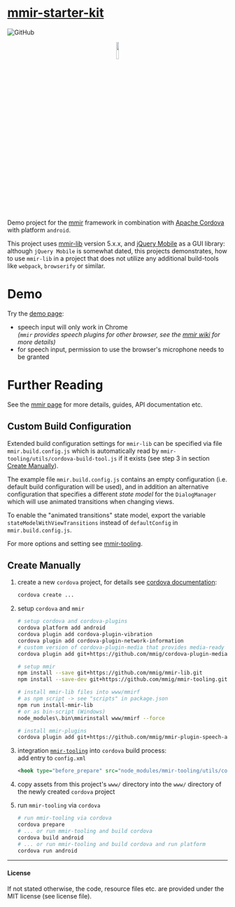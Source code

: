 [mmir-starter-kit][0]
===========

![GitHub](https://img.shields.io/github/license/mmig/mmir-starter-kit)

<p align="center">
<img width="10%" src="https://raw.githubusercontent.com/wiki/mmig/mmir/images/logo.png">
</p>

Demo project for the [mmir][1] framework in combination with [Apache Cordova][9]
with platform `android`.

This project uses [mmir-lib][2] version 5.x.x, and [jQuery Mobile][12] as a GUI library:
although `jQuery Mobile` is somewhat dated, this projects demonstrates, how to use
`mmir-lib` in a project that does not utilize any additional build-tools
like `webpack`, `browserify` or similar.

# Demo

Try the [demo page][6]:
 * speech input will only work in Chrome  
   _(`mmir` provides speech plugins for other browser, see the [mmir wiki][1] for more details)_
 * for speech input, permission to use the browser's microphone needs to be granted

# Further Reading

See the [mmir page][1] for more details, guides, API documentation etc.

## Custom Build Configuration

Extended build configuration settings for `mmir-lib` can be specified via file
`mmir.build.config.js` which is automatically read by `mmir-tooling/utils/cordova-build-tool.js`
if it exists (see step 3 in section [Create Manually](#create-manually)).

The example file `mmir.build.config.js` contains an empty configuration (i.e.
default build configuration will be used), and in addition an alternative
configuration that specifies a different _state model_ for the `DialogManager`
which will use animated transitions when changing views.

To enable the "animated transitions" state model, export the variable
`stateModelWithViewTransitions` instead of `defaultConfig` in `mmir.build.config.js`.

For more options and setting see [mmir-tooling][3].

## Create Manually

1. create a new `cordova` project, for details see [cordova documentation][10]:  
   ```bash
   cordova create ...
   ```

2. setup `cordova` and `mmir`
   ```bash
   # setup cordova and cordova-plugins
   cordova platform add android
   cordova plugin add cordova-plugin-vibration
   cordova plugin add cordova-plugin-network-information
   # custom version of cordova-plugin-media that provides media-ready event (for asnyc audio loading)
   cordova plugin add git+https://github.com/mmig/cordova-plugin-media.git#CB-6880-mediaready-state-impl

   # setup mmir
   npm install --save git+https://github.com/mmig/mmir-lib.git
   npm install --save-dev git+https://github.com/mmig/mmir-tooling.git

   # install mmir-lib files into www/mmirf
   # as npm script -> see "scripts" in package.json
   npm run install-mmir-lib
   # or as bin-script (Windows)
   node_modules\.bin\mmirinstall www/mmirf --force

   # install mmir-plugins
   cordova plugin add git+https://github.com/mmig/mmir-plugin-speech-android.git#mmir-v5
   ```

3. integration [`mmir-tooling`][3] into `cordova` build process:  
   add entry to `config.xml`
   ```xml
   <hook type="before_prepare" src="node_modules/mmir-tooling/utils/cordova-build-tool.js" />
   ```

4. copy assets from this project's `www/` directory into the `www/` directory
   of the newly created `cordova` project

5. run `mmir-tooling` via `cordova`
   ```bash
   # run mmir-tooling via cordova
   cordova prepare
   # ... or run mmir-tooling and build cordova
   cordova build android
   # ... or run mmir-tooling and build cordova and run platform
   cordova run android
   ```

----

#### License
If not stated otherwise, the code, resource files etc. are provided under the MIT license (see license file).

[0]: https://github.com/mmig/mmir-starter-kit
[1]: https://github.com/mmig/mmir
[2]: https://github.com/mmig/mmir-lib
[3]: https://github.com/mmig/mmir-tooling
[4]: https://github.com/mmig/mmir-plugin-scionqueue
[5]: https://github.com/mmig/mmir-plugin-speech-nuance
[6]: https://mmig.github.io/mmir-starter-kit/www
[7]: https://mmig.github.io/mmir-starter-kit/www/testSemanticInterpreter.html
[8]: https://github.com/mmig/mmir-starter-kit/tree/new-grammar-editor/www/appTestSemantic
[9]: https://cordova.apache.org/
[10]: https://cordova.apache.org/docs/en/latest
[11]: https://cordova.apache.org/docs/en/latest/guide/platforms/android/
[12]: https://jquerymobile.com/
